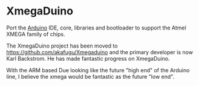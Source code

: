 # XmegaDuino #

Port the [Arduino](http://www.arduino.cc) IDE, core, libraries and bootloader to support the Atmel XMEGA family of chips.

The XmegaDuino project has been moved to https://github.com/akafugu/Xmegaduino and the primary developer is now Karl Backstrom. He has made fantastic progress on XmegaDuino.

With the ARM based Due looking like the future "high end" of the Arduino line, I believe the xmega would be fantastic as the future "low end".